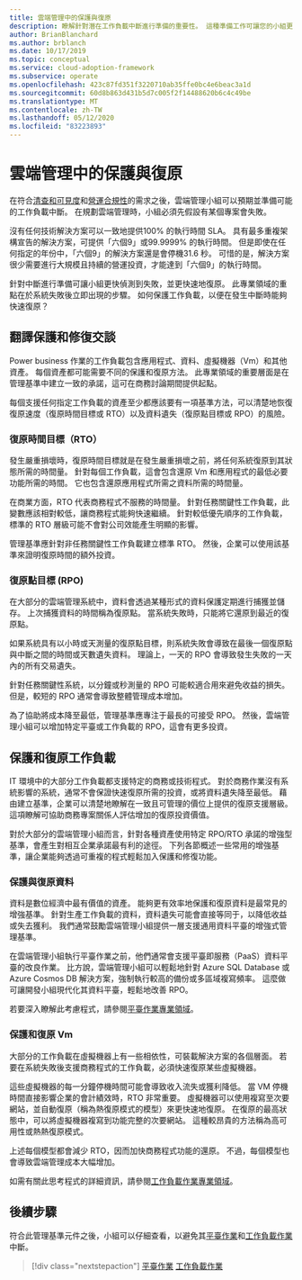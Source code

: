 ```yaml
---
title: 雲端管理中的保護與復原
description: 瞭解針對潛在工作負載中斷進行準備的重要性。 這種準備工作可讓您的小組更快偵測到失敗，並更快速地復原。
author: BrianBlanchard
ms.author: brblanch
ms.date: 10/17/2019
ms.topic: conceptual
ms.service: cloud-adoption-framework
ms.subservice: operate
ms.openlocfilehash: 423c87fd351f3220710ab35ffe0bc4e6beac3a1d
ms.sourcegitcommit: 60d8b863d431b5d7c005f2f14488620b6c4c49be
ms.translationtype: MT
ms.contentlocale: zh-TW
ms.lasthandoff: 05/12/2020
ms.locfileid: "83223893"
---
```

# <a name="protect-and-recover-in-cloud-management"></a>雲端管理中的保護與復原

在符合[清查和可見度](./inventory.md)和[營運合規性](./operational-compliance.md)的需求之後，雲端管理小組可以預期並準備可能的工作負載中斷。 在規劃雲端管理時，小組必須先假設有某個專案會失敗。

沒有任何技術解決方案可以一致地提供100% 的執行時間 SLA。 具有最多重複架構宣告的解決方案，可提供「六個9」或99.9999% 的執行時間。 但是即使在任何指定的年份中，「六個9」的解決方案還是會停機31.6 秒。 可惜的是，解決方案很少需要進行大規模且持續的營運投資，才能達到「六個9」的執行時間。

針對中斷進行準備可讓小組更快偵測到失敗，並更快速地復原。 此專業領域的重點在於系統失敗後立即出現的步驟。 如何保護工作負載，以便在發生中斷時能夠快速復原？

## <a name="translate-protection-and-recovery-conversations"></a>翻譯保護和修復交談

Power business 作業的工作負載包含應用程式、資料、虛擬機器（Vm）和其他資產。 每個資產都可能需要不同的保護和復原方法。 此專業領域的重要層面是在管理基準中建立一致的承諾，這可在商務討論期間提供起點。

每個支援任何指定工作負載的資產至少都應該要有一項基準方法，可以清楚地恢復復原速度（復原時間目標或 RTO）以及資料遺失（復原點目標或 RPO）的風險。

### <a name="recovery-time-objectives-rto"></a>復原時間目標（RTO）

發生嚴重損壞時，復原時間目標就是在發生嚴重損壞之前，將任何系統復原到其狀態所需的時間量。 針對每個工作負載，這會包含還原 Vm 和應用程式的最低必要功能所需的時間。 它也包含還原應用程式所需之資料所需的時間量。

在商業方面，RTO 代表商務程式不服務的時間量。 針對任務關鍵性工作負載，此變數應該相對較低，讓商務程式能夠快速繼續。 針對較低優先順序的工作負載，標準的 RTO 層級可能不會對公司效能產生明顯的影響。

管理基準應針對非任務關鍵性工作負載建立標準 RTO。 然後，企業可以使用該基準來證明復原時間的額外投資。

### <a name="recovery-point-objectives-rpo"></a>復原點目標 (RPO)

在大部分的雲端管理系統中，資料會透過某種形式的資料保護定期進行捕獲並儲存。 上次捕獲資料的時間稱為復原點。 當系統失敗時，只能將它還原到最近的復原點。

如果系統具有以小時或天測量的復原點目標，則系統失敗會導致在最後一個復原點與中斷之間的時間或天數遺失資料。 理論上，一天的 RPO 會導致發生失敗的一天內的所有交易遺失。

針對任務關鍵性系統，以分鐘或秒測量的 RPO 可能較適合用來避免收益的損失。 但是，較短的 RPO 通常會導致整體管理成本增加。

為了協助將成本降至最低，管理基準應專注于最長的可接受 RPO。 然後，雲端管理小組可以增加特定平臺或工作負載的 RPO，這會有更多投資。

## <a name="protect-and-recover-workloads"></a>保護和復原工作負載

IT 環境中的大部分工作負載都支援特定的商務或技術程式。 對於商務作業沒有系統影響的系統，通常不會保證快速復原所需的投資，或將資料遺失降至最低。 藉由建立基準，企業可以清楚地瞭解在一致且可管理的價位上提供的復原支援層級。 這項瞭解可協助商務專案關係人評估增加的復原投資價值。

對於大部分的雲端管理小組而言，針對各種資產使用特定 RPO/RTO 承諾的增強型基準，會產生對相互企業承諾最有利的途徑。 下列各節概述一些常用的增強基準，讓企業能夠透過可重複的程式輕鬆加入保護和修復功能。

### <a name="protect-and-recover-data"></a>保護與復原資料

資料是數位經濟中最有價值的資產。 能夠更有效率地保護和復原資料是最常見的增強基準。 針對生產工作負載的資料，資料遺失可能會直接等同于，以降低收益或失去獲利。 我們通常鼓勵雲端管理小組提供一層支援通用資料平臺的增強式管理基準。

在雲端管理小組執行平臺作業之前，他們通常會支援平臺即服務（PaaS）資料平臺的改良作業。 比方說，雲端管理小組可以輕鬆地針對 Azure SQL Database 或 Azure Cosmos DB 解決方案，強制執行較高的備份或多區域複寫頻率。 這麼做可讓開發小組現代化其資料平臺，輕鬆地改善 RPO。

若要深入瞭解此考慮程式，請參閱[平臺作業專業領域](./platform.md)。

### <a name="protect-and-recover-vms"></a>保護和復原 Vm

大部分的工作負載在虛擬機器上有一些相依性，可裝載解決方案的各個層面。 若要在系統失敗後支援商務程式的工作負載，必須快速復原某些虛擬機器。

這些虛擬機器的每一分鐘停機時間可能會導致收入流失或獲利降低。 當 VM 停機時間直接影響企業的會計績效時，RTO 非常重要。 虛擬機器可以使用複寫至次要網站，並自動復原（稱為熱復原模式的模型）來更快速地復原。 在復原的最高狀態中，可以將虛擬機器複寫到功能完整的次要網站。 這種較昂貴的方法稱為高可用性或熱熱復原模式。

上述每個模型都會減少 RTO，因而加快商務程式功能的還原。 不過，每個模型也會導致雲端管理成本大幅增加。

如需有關此思考程式的詳細資訊，請參閱[工作負載作業專業領域](./workload.md)。

## <a name="next-steps"></a>後續步驟

符合此管理基準元件之後，小組可以仔細查看，以避免其[平臺作業](./platform.md)和[工作負載作業](./workload.md)中斷。

> [!div class="nextstepaction"]
> [平臺作業](./platform.md) 
> [工作負載作業](./workload.md)
